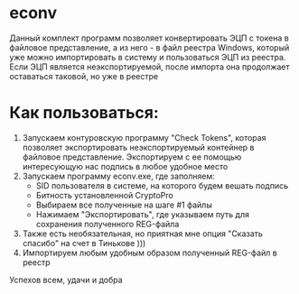 # econv
Данный комплект программ позволяет конвертировать ЭЦП с токена в файловое представление, а из него - в файл реестра Windows, 
который уже можно импортировать в систему и пользоваться ЭЦП из реестра.
Если ЭЦП является неэкспортируемой, после импорта она продолжает оставаться таковой, но уже в реестре

# Как пользоваться:
1) Запускаем контуровскую программу "Check Tokens", которая позволяет экспортировать неэкспортируемый контейнер в файловое представление. Экспортируем с ее помощью интересующую нас подпись в любое удобное место
2) Запускаем программу econv.exe, где заполняем:
    * SID пользователя в системе, на которого будем вешать подпись
    * Битность установленной CryptoPro
    * Выбираем все полученные на шаге #1 файлы
    * Нажимаем "Экспортировать", где указываем путь для сохранения полученного REG-файла
3) Также есть необязательная, но приятная мне опция "Сказать спасибо" на счет в Тинькове )))
4) Импортируем любым удобным образом полученный REG-файл в реестр

Успехов всем, удачи и добра
